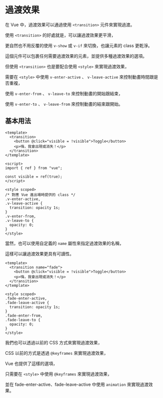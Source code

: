 # 過渡效果

在 Vue 中，過渡效果可以通過使用 `<transition>` 元件來實現過渡。

使用 `<transition>` 的好處就是，可以讓過渡效果更平滑，

更自然也不用反覆的使用 `v-show` 或 `v-if` 來切換，也讓元素的 class 更乾淨。

這個元件可以包裹任何需要過渡效果的元素，並提供多種過渡效果的選項。

但使用 `<transition>` 也是要配合使用 `<style>` 來實現過渡效果，

需要在 `<style>` 中使用 `v-enter-active` 、 `v-leave-active` 來控制動畫時間跟是否重複，

使用 `v-enter-from` 、 `v-leave-to` 來控制動畫的開始跟結束，

使用 `v-enter-to` 、 `v-leave-from` 來控制動畫的結束跟開始。

## 基本用法

```vue
<template>
  <transition>
    <button @click="visible = !visible">Toggle</button>
    <p>嗨，我會出現或消失！</p>
  </transition>
</template>

<script>
import { ref } from "vue";

const visible = ref(true);
</script>

<style scoped>
/* 對應 Vue 進出場時提供的 class */
.v-enter-active,
.v-leave-active {
  transition: opacity 1s;
}
.v-enter-from,
.v-leave-to {
  opacity: 0;
}
</style>
```

當然，也可以使用自定義的 `name` 屬性來指定過渡效果的名稱，

這樣可以讓過渡效果更具有可讀性。

```vue
<template>
  <transition name="fade">
    <button @click="visible = !visible">Toggle</button>
    <p>嗨，我會出現或消失！</p>
  </transition>
</template>

<style scoped>
.fade-enter-active,
.fade-leave-active {
  transition: opacity 1s;
}
.fade-enter-from,
.fade-leave-to {
  opacity: 0;
}
</style>
```

我們也可以透過以前的 CSS 方式來實現過渡效果，

CSS 以前的方式是透過 `@keyframes` 來實現過渡效果，

Vue 也提供了這樣的選項，

只需要在 `<style>` 中使用 `@keyframes` 來實現過渡效果，

並在 fade-enter-active、fade-leave-active 中使用 `animation` 來實現過渡效果。
